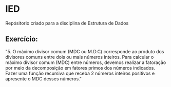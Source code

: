 # IED

Repósitorio criado para a disciplina de Estrutura de Dados

## Exercício:
"5. O máximo divisor comum (MDC ou M.D.C) corresponde ao produto dos divisores comuns entre dois ou
mais números inteiros. Para calcular o máximo divisor comum (MDC) entre números, devemos realizar a
fatoração por meio da decomposição em fatores primos dos números indicados. Fazer uma função
recursiva que receba 2 números inteiros positivos e apresente o MDC desses números."
